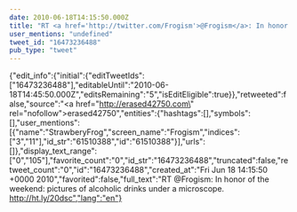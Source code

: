 ```yaml
---
date: 2010-06-18T14:15:50.000Z
title: "RT <a href='http://twitter.com/Frogism'>@Frogism</a>: In honor of the weekend: pictures of alcoholic drinks under a microscope. http://ht.ly/20dsc″"
user_mentions: "undefined"
tweet_id: "16473236488"
pub_type: "tweet"
---
```

{"edit_info":{"initial":{"editTweetIds":["16473236488"],"editableUntil":"2010-06-18T14:45:50.000Z","editsRemaining":"5","isEditEligible":true}},"retweeted":false,"source":"<a href=\"http://erased42750.com\" rel=\"nofollow\">erased42750</a>","entities":{"hashtags":[],"symbols":[],"user_mentions":[{"name":"StrawberyFrog","screen_name":"Frogism","indices":["3","11"],"id_str":"61510388","id":"61510388"}],"urls":[]},"display_text_range":["0","105"],"favorite_count":"0","id_str":"16473236488","truncated":false,"retweet_count":"0","id":"16473236488","created_at":"Fri Jun 18 14:15:50 +0000 2010","favorited":false,"full_text":"RT @Frogism: In honor of the weekend: pictures of alcoholic drinks under a microscope. http://ht.ly/20dsc","lang":"en"}
